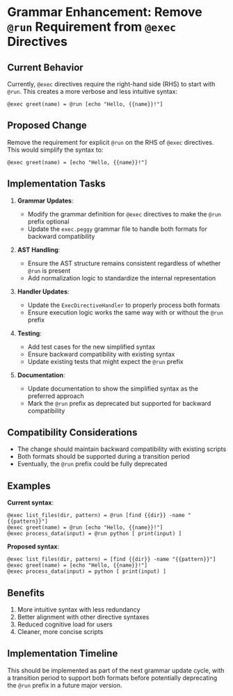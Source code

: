 # Grammar Enhancement: Remove `@run` Requirement from `@exec` Directives

## Current Behavior

Currently, `@exec` directives require the right-hand side (RHS) to start with `@run`. This creates a more verbose and less intuitive syntax:

```meld
@exec greet(name) = @run [echo "Hello, {{name}}!"]
```

## Proposed Change

Remove the requirement for explicit `@run` on the RHS of `@exec` directives. This would simplify the syntax to:

```meld
@exec greet(name) = [echo "Hello, {{name}}!"]
```

## Implementation Tasks

1. **Grammar Updates**:
   - Modify the grammar definition for `@exec` directives to make the `@run` prefix optional
   - Update the `exec.peggy` grammar file to handle both formats for backward compatibility

2. **AST Handling**:
   - Ensure the AST structure remains consistent regardless of whether `@run` is present
   - Add normalization logic to standardize the internal representation

3. **Handler Updates**:
   - Update the `ExecDirectiveHandler` to properly process both formats
   - Ensure execution logic works the same way with or without the `@run` prefix

4. **Testing**:
   - Add test cases for the new simplified syntax
   - Ensure backward compatibility with existing syntax
   - Update existing tests that might expect the `@run` prefix

5. **Documentation**:
   - Update documentation to show the simplified syntax as the preferred approach
   - Mark the `@run` prefix as deprecated but supported for backward compatibility

## Compatibility Considerations

- The change should maintain backward compatibility with existing scripts
- Both formats should be supported during a transition period
- Eventually, the `@run` prefix could be fully deprecated

## Examples

**Current syntax**:
```meld
@exec list_files(dir, pattern) = @run [find {{dir}} -name "{{pattern}}"]
@exec greet(name) = @run [echo "Hello, {{name}}!"]
@exec process_data(input) = @run python [ print(input) ]
```

**Proposed syntax**:
```meld
@exec list_files(dir, pattern) = [find {{dir}} -name "{{pattern}}"]
@exec greet(name) = [echo "Hello, {{name}}!"]
@exec process_data(input) = python [ print(input) ]
```

## Benefits

1. More intuitive syntax with less redundancy
2. Better alignment with other directive syntaxes
3. Reduced cognitive load for users 
4. Cleaner, more concise scripts

## Implementation Timeline

This should be implemented as part of the next grammar update cycle, with a transition period to support both formats before potentially deprecating the `@run` prefix in a future major version.